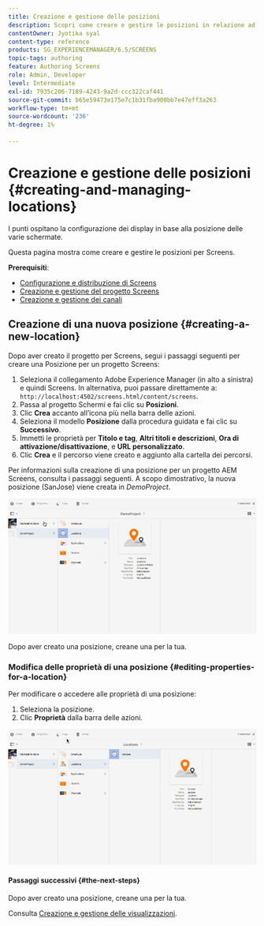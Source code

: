```yaml
---
title: Creazione e gestione delle posizioni
description: Scopri come creare e gestire le posizioni in relazione ad AEM Screens.
contentOwner: Jyotika syal
content-type: reference
products: SG_EXPERIENCEMANAGER/6.5/SCREENS
topic-tags: authoring
feature: Authoring Screens
role: Admin, Developer
level: Intermediate
exl-id: 7935c206-7189-4243-9a2d-ccc322caf441
source-git-commit: b65e59473e175e7c1b31fba900bb7e47eff3a263
workflow-type: tm+mt
source-wordcount: '236'
ht-degree: 1%

---
```


# Creazione e gestione delle posizioni {#creating-and-managing-locations}

I punti ospitano la configurazione dei display in base alla posizione delle varie schermate.

Questa pagina mostra come creare e gestire le posizioni per Screens.

**Prerequisiti**:

* [Configurazione e distribuzione di Screens](configuring-screens-introduction.md)
* [Creazione e gestione del progetto Screens](creating-a-screens-project.md)
* [Creazione e gestione dei canali](managing-channels.md)

## Creazione di una nuova posizione {#creating-a-new-location}

Dopo aver creato il progetto per Screens, segui i passaggi seguenti per creare una Posizione per un progetto Screens:

1. Seleziona il collegamento Adobe Experience Manager (in alto a sinistra) e quindi Screens. In alternativa, puoi passare direttamente a: `http://localhost:4502/screens.html/content/screens`.
1. Passa al progetto Schermi e fai clic su **Posizioni**.
1. Clic **Crea** accanto all’icona più nella barra delle azioni.
1. Seleziona il modello **Posizione** dalla procedura guidata e fai clic su **Successivo**.
1. Immetti le proprietà per **Titolo e tag**, **Altri titoli e descrizioni**, **Ora di attivazione/disattivazione**, e **URL personalizzato**.
1. Clic **Crea** e il percorso viene creato e aggiunto alla cartella dei percorsi.

Per informazioni sulla creazione di una posizione per un progetto AEM Screens, consulta i passaggi seguenti. A scopo dimostrativo, la nuova posizione (SanJose) viene creata in *DemoProject*.

![player2](assets/player2.gif)

Dopo aver creato una posizione, creane una per la tua.

### Modifica delle proprietà di una posizione {#editing-properties-for-a-location}

Per modificare o accedere alle proprietà di una posizione:

1. Seleziona la posizione.
1. Clic **Proprietà** dalla barra delle azioni.

![player3](assets/player3.gif)

#### Passaggi successivi {#the-next-steps}

Dopo aver creato una posizione, creane una per la tua.

Consulta [Creazione e gestione delle visualizzazioni](managing-displays.md).
